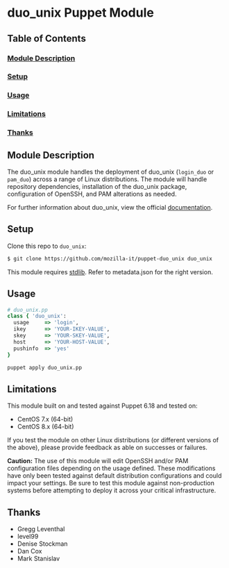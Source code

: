 # duo_unix Puppet Module

## Table of Contents

### [Module Description](#module-description)
### [Setup](#setup)
### [Usage](#usage)
### [Limitations](#limitations)
### [Thanks](#thanks)

## Module Description

The duo_unix module handles the deployment of duo_unix (`login_duo` or 
`pam_duo`) across a range of Linux distributions. The module will handle 
repository dependencies, installation of the duo_unix package, configuration 
of OpenSSH, and PAM alterations as needed.

For further information about duo_unix, view the official
[documentation](https://www.duosecurity.com/docs/duounix).

## Setup

Clone this repo to `duo_unix`:

```sh
$ git clone https://github.com/mozilla-it/puppet-duo_unix duo_unix
```
This module requires [stdlib](https://forge.puppet.com/puppetlabs/stdlib).
Refer to metadata.json for the right version.

## Usage

```ruby
# duo_unix.pp
class { 'duo_unix':
  usage     => 'login',
  ikey      => 'YOUR-IKEY-VALUE',
  skey      => 'YOUR-SKEY-VALUE',
  host      => 'YOUR-HOST-VALUE',
  pushinfo  => 'yes'
}
```

```sh
puppet apply duo_unix.pp
```

## Limitations

This module built on and tested against Puppet 6.18 and tested on:

* CentOS 7.x (64-bit)
* CentOS 8.x (64-bit)

If you test the module on other Linux distributions (or different versions of 
the above), please provide feedback as able on successes or failures. 

**Caution:** The use of this module will edit OpenSSH and/or PAM configuration 
files depending on the usage defined. These modifications have only been tested
against default distribution configurations and could impact your settings. Be 
sure to test this module against non-production systems before attempting to 
deploy it across your critical infrastructure.

## Thanks
* Gregg Leventhal
* level99
* Denise Stockman
* Dan Cox
* Mark Stanislav
